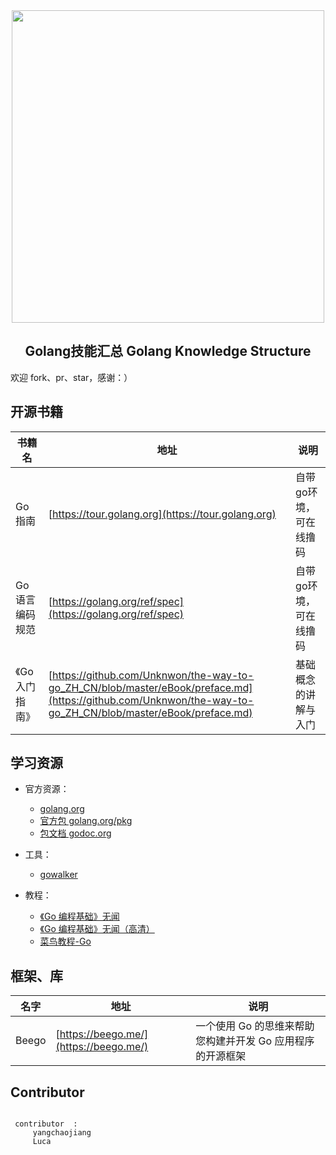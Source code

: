 
<div align="center">
    <img width="500" src="https://github.com/zouyang1230/goks/raw/master/images/logo.jpg">
</div>


<h2 align="center">Golang技能汇总 Golang Knowledge Structure</h2>

欢迎 fork、pr、star，感谢：）



## 开源书籍
书籍名 | 地址 | 说明
------------- | ------------- | -------------
Go 指南 | [https://tour.golang.org](https://tour.golang.org) | 自带go环境，可在线撸码
Go 语言编码规范 | [https://golang.org/ref/spec](https://golang.org/ref/spec) | 自带go环境，可在线撸码
《Go入门指南》 | [https://github.com/Unknwon/the-way-to-go_ZH_CN/blob/master/eBook/preface.md](https://github.com/Unknwon/the-way-to-go_ZH_CN/blob/master/eBook/preface.md) | 基础概念的讲解与入门



## 学习资源

- 官方资源：
    - [golang.org](https://golang.org/)
    - [官方包 golang.org/pkg](https://golang.org/pkg/)
    - [包文档 godoc.org](https://godoc.org/)

- 工具：
    - [gowalker](https://gowalker.org/)        

- 教程：
    - [《Go 编程基础》无闻](https://github.com/Unknwon/go-fundamental-programming)
    - [《Go 编程基础》无闻（高清）](https://golangcaff.com/docs/go-fundamental-programming)
    - [菜鸟教程-Go](http://www.runoob.com/go/go-tutorial.html)


## 框架、库
名字 | 地址 | 说明
------------- | ------------- | -------------
Beego | [https://beego.me/](https://beego.me/) | 一个使用 Go 的思维来帮助您构建并开发 Go 应用程序的开源框架



## Contributor
```

 contributor  :
     yangchaojiang
     Luca
    
```